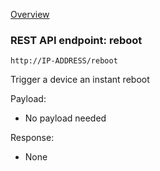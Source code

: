 [Overview](_overview.md) 

### REST API endpoint: reboot

`http://IP-ADDRESS/reboot`


Trigger a device an instant reboot

Payload:
  - No payload needed

Response:
  - None